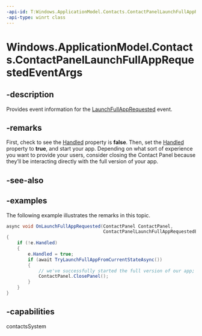 ```yaml
---
-api-id: T:Windows.ApplicationModel.Contacts.ContactPanelLaunchFullAppRequestedEventArgs
-api-type: winrt class
---
```


<!-- Class syntax.
public class ContactPanelLaunchFullAppRequestedEventArgs
-->

# Windows.ApplicationModel.Contacts.ContactPanelLaunchFullAppRequestedEventArgs

## -description
Provides event information for the [LaunchFullAppRequested](contactpanel_launchfullapprequested.md) event.
## -remarks
First, check to see the [Handled](contactpanellaunchfullapprequestedeventargs_handled.md) property is **false**. Then, set the [Handled](contactpanellaunchfullapprequestedeventargs_handled.md) property to **true**, and start your app. Depending on what sort of experience you want to provide your users, consider closing the Contact Panel because they’ll be interacting directly with the full version of your app.
## -see-also

## -examples
The following example illustrates the remarks in this topic.
```csharp
async void OnLaunchFullAppRequested(ContactPanel ContactPanel,
                                    ContactPanelLaunchFullAppRequestedEventArgs e)
{
    if (!e.Handled)
    {
        e.Handled = true;
        if (await TryLaunchFullAppFromCurrentStateAsync())
        {
            // we've successfully started the full version of our app; close the hosted view.
            ContactPanel.ClosePanel();
        }
    }
}

```

## -capabilities
contactsSystem
